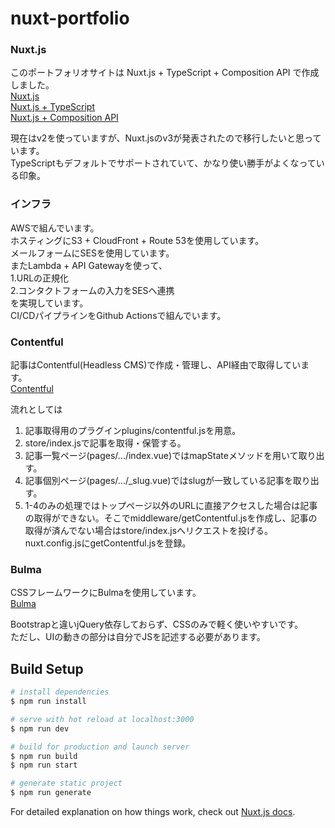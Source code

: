 # nuxt-portfolio

### Nuxt.js
このポートフォリオサイトは Nuxt.js + TypeScript + Composition API で作成しました。  
[Nuxt.js](https://ja.nuxtjs.org/)  
[Nuxt.js + TypeScript](https://typescript.nuxtjs.org/)  
[Nuxt.js + Composition API](https://composition-api.nuxtjs.org/)  
  
現在はv2を使っていますが、Nuxt.jsのv3が発表されたので移行したいと思っています。  
TypeScriptもデフォルトでサポートされていて、かなり使い勝手がよくなっている印象。  

### インフラ
AWSで組んでいます。  
ホスティングにS3 + CloudFront + Route 53を使用しています。  
メールフォームにSESを使用しています。  
またLambda + API Gatewayを使って、  
1.URLの正規化  
2.コンタクトフォームの入力をSESへ連携  
を実現しています。  
CI/CDパイプラインをGithub Actionsで組んでいます。  

### Contentful
記事はContentful(Headless CMS)で作成・管理し、API経由で取得しています。  
[Contentful](https://www.contentful.com/)  

流れとしては
1. 記事取得用のプラグインplugins/contentful.jsを用意。
2. store/index.jsで記事を取得・保管する。
3. 記事一覧ページ(pages/.../index.vue)ではmapStateメソッドを用いて取り出す。
4. 記事個別ページ(pages/.../_slug.vue)ではslugが一致している記事を取り出す。
5. 1-4のみの処理ではトップページ以外のURLに直接アクセスした場合は記事の取得ができない。そこでmiddleware/getContentful.jsを作成し、記事の取得が済んでない場合はstore/index.jsへリクエストを投げる。nuxt.config.jsにgetContentful.jsを登録。

### Bulma
CSSフレームワークにBulmaを使用しています。  
[Bulma](https://bulma.io/)

Bootstrapと違いjQuery依存しておらず、CSSのみで軽く使いやすいです。  
ただし、UIの動きの部分は自分でJSを記述する必要があります。  

## Build Setup

``` bash
# install dependencies
$ npm run install

# serve with hot reload at localhost:3000
$ npm run dev

# build for production and launch server
$ npm run build
$ npm run start

# generate static project
$ npm run generate
```

For detailed explanation on how things work, check out [Nuxt.js docs](https://nuxtjs.org).

